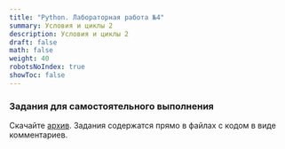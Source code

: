 ```yaml
---
title: "Python. Лабораторная работа №4"
summary: Условия и циклы 2
description: Условия и циклы 2
draft: false
math: false
weight: 40
robotsNoIndex: true
showToc: false
---
```


### Задания для самостоятельного выполнения

Скачайте [архив](/python/lab04.zip). Задания содержатся прямо в файлах с кодом в виде комментариев.
